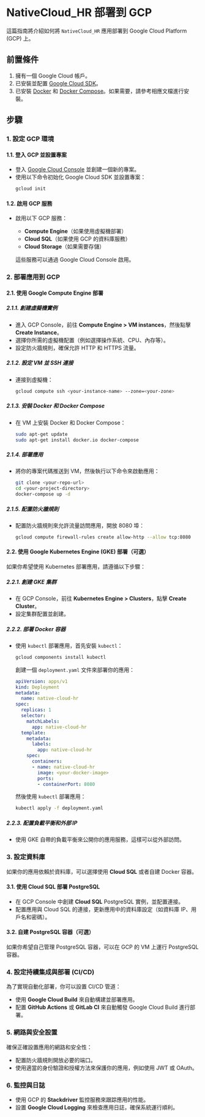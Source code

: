 # NativeCloud_HR 部署到 GCP

這篇指南將介紹如何將 `NativeCloud_HR` 應用部署到 Google Cloud Platform (GCP) 上。

## 前置條件

1. 擁有一個 Google Cloud 帳戶。
2. 已安裝並配置 [Google Cloud SDK](https://cloud.google.com/sdk)。
3. 已安裝 [Docker](https://www.docker.com/) 和 [Docker Compose](https://docs.docker.com/compose/)。如果需要，請參考相應文檔進行安裝。

## 步驟

### 1. 設定 GCP 環境

#### 1.1. 登入 GCP 並設置專案
- 登入 [Google Cloud Console](https://console.cloud.google.com/) 並創建一個新的專案。
- 使用以下命令初始化 Google Cloud SDK 並設置專案：
  ```bash
  gcloud init
  ```

#### 1.2. 啟用 GCP 服務
- 啟用以下 GCP 服務：
  - **Compute Engine**（如果使用虛擬機部署）
  - **Cloud SQL**（如果使用 GCP 的資料庫服務）
  - **Cloud Storage**（如果需要存儲）

  這些服務可以通過 Google Cloud Console 啟用。

### 2. 部署應用到 GCP

#### 2.1. 使用 Google Compute Engine 部署

##### 2.1.1. 創建虛擬機實例
- 進入 GCP Console，前往 **Compute Engine > VM instances**，然後點擊 **Create Instance**。
- 選擇你所需的虛擬機配置（例如選擇操作系統、CPU、內存等）。
- 設定防火牆規則，確保允許 HTTP 和 HTTPS 流量。
  
##### 2.1.2. 設定 VM 並 SSH 連接
- 連接到虛擬機：
  ```bash
  gcloud compute ssh <your-instance-name> --zone=<your-zone>
  ```

##### 2.1.3. 安裝 Docker 和 Docker Compose
- 在 VM 上安裝 Docker 和 Docker Compose：
  ```bash
  sudo apt-get update
  sudo apt-get install docker.io docker-compose
  ```

##### 2.1.4. 部署應用
- 將你的專案代碼推送到 VM，然後執行以下命令來啟動應用：
  ```bash
  git clone <your-repo-url>
  cd <your-project-directory>
  docker-compose up -d
  ```

##### 2.1.5. 配置防火牆規則
- 配置防火牆規則來允許流量訪問應用，開放 8080 埠：
  ```bash
  gcloud compute firewall-rules create allow-http --allow tcp:8080
  ```

#### 2.2. 使用 Google Kubernetes Engine (GKE) 部署（可選）

如果你希望使用 Kubernetes 部署應用，請遵循以下步驟：

##### 2.2.1. 創建 GKE 集群
- 在 GCP Console，前往 **Kubernetes Engine > Clusters**，點擊 **Create Cluster**。
- 設定集群配置並創建。

##### 2.2.2. 部署 Docker 容器
- 使用 `kubectl` 部署應用，首先安裝 `kubectl`：
  ```bash
  gcloud components install kubectl
  ```

  創建一個 `deployment.yaml` 文件來部署你的應用：
  ```yaml
  apiVersion: apps/v1
  kind: Deployment
  metadata:
    name: native-cloud-hr
  spec:
    replicas: 1
    selector:
      matchLabels:
        app: native-cloud-hr
    template:
      metadata:
        labels:
          app: native-cloud-hr
      spec:
        containers:
        - name: native-cloud-hr
          image: <your-docker-image>
          ports:
          - containerPort: 8080
  ```

  然後使用 `kubectl` 部署應用：
  ```bash
  kubectl apply -f deployment.yaml
  ```

##### 2.2.3. 配置負載平衡和外部 IP
- 使用 GKE 自帶的負載平衡來公開你的應用服務，這樣可以從外部訪問。

### 3. 設定資料庫

如果你的應用依賴於資料庫，可以選擇使用 **Cloud SQL** 或者自建 Docker 容器。

#### 3.1. 使用 Cloud SQL 部署 PostgreSQL
- 在 GCP Console 中創建 **Cloud SQL** PostgreSQL 實例，並配置連接。
- 配置應用與 Cloud SQL 的連接，更新應用中的資料庫設定（如資料庫 IP、用戶名和密碼）。

#### 3.2. 自建 PostgreSQL 容器（可選）
如果你希望自己管理 PostgreSQL 容器，可以在 GCP 的 VM 上運行 PostgreSQL 容器。

### 4. 設定持續集成與部署 (CI/CD)

為了實現自動化部署，你可以設置 CI/CD 管道：

- 使用 **Google Cloud Build** 來自動構建並部署應用。
- 配置 **GitHub Actions** 或 **GitLab CI** 來自動觸發 Google Cloud Build 進行部署。

### 5. 網路與安全設置

確保正確設置應用的網路和安全性：

- 配置防火牆規則開放必要的端口。
- 使用適當的身份驗證和授權方法來保護你的應用，例如使用 JWT 或 OAuth。

### 6. 監控與日誌

- 使用 GCP 的 **Stackdriver** 監控服務來跟踪應用的性能。
- 設置 **Google Cloud Logging** 來檢查應用日誌，確保系統運行順利。
